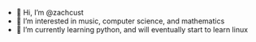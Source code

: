 - 👋 Hi, I’m @zachcust
- 👀 I’m interested in music, computer science, and mathematics
- 🌱 I’m currently learning python, and will eventually start to learn linux


<!---
zachcust/zachcust is a ✨ special ✨ repository because its `README.md` (this file) appears on your GitHub profile.
You can click the Preview link to take a look at your changes.
--->
